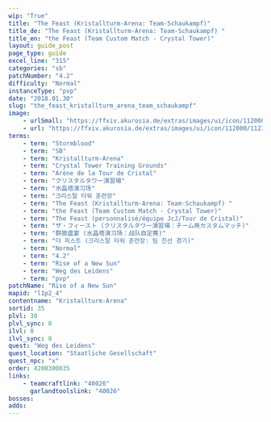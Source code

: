```yaml
---
wip: "True"
title: "The Feast (Kristallturm-Arena: Team-Schaukampf)"
title_de: "The Feast (Kristallturm-Arena: Team-Schaukampf) "
title_en: "the Feast (Team Custom Match - Crystal Tower)"
layout: guide_post
page_type: guide
excel_line: "315"
categories: "sb"
patchNumber: "4.2"
difficulty: "Normal"
instanceType: "pvp"
date: "2018.01.30"
slug: "the_feast_kristallturm_arena_team_schaukampf"
image:
    - urlSmall: "https://ffxiv.akurosia.de/extras/images/ui/icon/112000/112309.png"
    - url: "https://ffxiv.akurosia.de/extras/images/ui/icon/112000/112309.png"
terms:
    - term: "Stormblood"
    - term: "SB"
    - term: "Kristallturm-Arena"
    - term: "Crystal Tower Training Grounds"
    - term: "Arène de la Tour de Cristal"
    - term: "クリスタルタワー演習場"
    - term: "水晶塔演习场"
    - term: "크리스탈 타워 훈련장"
    - term: "The Feast (Kristallturm-Arena: Team-Schaukampf) "
    - term: "the Feast (Team Custom Match - Crystal Tower)"
    - term: "The Feast (personnalisé/équipe JcJ/Tour de Cristal)"
    - term: "ザ・フィースト (クリスタルタワー演習場：チーム用カスタムマッチ)"
    - term: "群狼盛宴 (水晶塔演习场：战队自定赛)"
    - term: "더 피스트 (크리스탈 타워 훈련장: 팀 친선 경기)"
    - term: "Normal"
    - term: "4.2"
    - term: "Rise of a New Sun"
    - term: "Weg des Leidens"
    - term: "pvp"
patchName: "Rise of a New Sun"
mapid: "l1p2_4"
contentname: "Kristallturm-Arena"
sortid: 35
plvl: 30
plvl_sync: 0
ilvl: 0
ilvl_sync: 0
quest: "Weg des Leidens"
quest_location: "Staatliche Gesellschaft"
quest_npc: "x"
order: 4200300035
links:
    - teamcraftlink: "40026"
      garlandtoolslink: "40026"
bosses:
adds:
---
```

